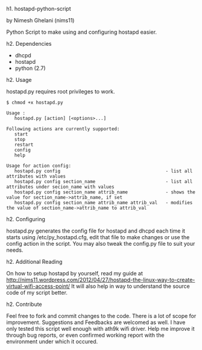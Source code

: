 h1. hostapd-python-script

by Nimesh Ghelani (nims11) 

Python Script to make using and configuring hostapd easier.

h2. Dependencies

   * dhcpd
   * hostapd
   * python (2.7)

h2. Usage

hostapd.py requires root privileges to work.

```
$ chmod +x hostapd.py
```
```
Usage :
   hostapd.py [action] [<options>...]

Following actions are currently supported:
   start
   stop
   restart
   config
   help

Usage for action config:
   hostapd.py config                                       - list all attributes with values
   hostapd.py config section_name                          - list all attributes under secion_name with values
   hostapd.py config section_name attrib_name              - shows the value for section_name->attrib_name, if set
   hostapd.py config section_name attrib_name attrib_val   - modifies the value of section_name->attrib_name to attrib_val

```



h2. Configuring

hostapd.py generates the config file for hostapd and dhcpd each time it starts using /etc/py_hostapd.cfg, edit that file to make changes or use the config action in the script. You may also tweak the config.py file to suit your needs.

h2. Additional Reading

On how to setup hostapd by yourself, read my guide at http://nims11.wordpress.com/2012/04/27/hostapd-the-linux-way-to-create-virtual-wifi-access-point/
It will also help in way to understand the source code of my script better.

h2. Contribute

Feel free to fork and commit changes to the code. There is a lot of scope for improvement. Suggestions and Feedbacks are welcomed as well.
I have only tested this script well enough with ath9k wifi driver. Help me improve it through bug reports, or even confirmed working report with the environment under which it occured.
